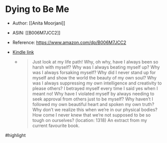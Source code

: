 # Dying to Be Me

* Author: [[Anita Moorjani]]
* ASIN: [[B006M7JCC2]]
* Reference: https://www.amazon.com/dp/B006M7JCC2
* [Kindle link](kindle://book?action=open&asin=B006M7JCC2)


  - > Just look at my life path! Why, oh why, have I always been so harsh with myself? Why was I always beating myself up? Why was I always forsaking myself? Why did I never stand up for myself and show the world the beauty of my own soul? Why was I always suppressing my own intelligence and creativity to please others? I betrayed myself every time I said yes when I meant no! Why have I violated myself by always needing to seek approval from others just to be myself? Why haven’t I followed my own beautiful heart and spoken my own truth? Why don’t we realize this when we’re in our physical bodies? How come I never knew that we’re not supposed to be so tough on ourselves? (location: 1318)
    An extract from my current favourite book.

#highlight